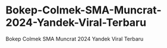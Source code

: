 # Bokep-Colmek-SMA-Muncrat-2024-Yandek-Viral-Terbaru
Bokep Colmek SMA Muncrat 2024 Yandek Viral Terbaru
